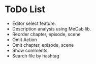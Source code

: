 ToDo List
====

* Editor select feature.
* Description analysis using MeCab lib.
* Reorder chapter, episode, scene
* Omit Action
* Omit chapter, episode, scene
* Show comments
* Search file by hashtag
